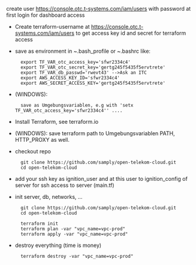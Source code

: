 create user https://console.otc.t-systems.com/iam/users with password at first login for dashboard access

* Create terraform-username at https://console.otc.t-systems.com/iam/users to get access key id and secret for terraform access

* save as environment in ~\.bash_profile or ~\.bashrc like:

        export TF_VAR_otc_access_key='sfwr2334c4'
        export TF_VAR_otc_secret_key='gertg245f5435f5ervtrete'
        export TF_VAR_db_passwd='rwevt43' -->Ask an ITC
        export AWS_ACCESS_KEY_ID='sfwr2334c4'
        export AWS_SECRET_ACCESS_KEY='gertg245f5435f5ervtrete'

* (WINDOWS):

        save as Umgebungsvariablen, e.g with 'setx TF_VAR_otc_access_key='sfwr2334c4'' ....

* Install Terraform, see terraform.io

* (WINDOWS):
        save terraform path to Umgebungsvariablen PATH, HTTP_PROXY as well.

* checkout repo

        git clone https://github.com/samply/open-telekom-cloud.git
        cd open-telekom-cloud

* add your ssh key as ignition_user and at this user to ignition_config of server for ssh access to server (main.tf)


* init server, db, networks, ...

        git clone https://github.com/samply/open-telekom-cloud.git
        cd open-telekom-cloud

        terraform init
        terraform plan -var "vpc_name=vpc-prod"
        terraform apply -var "vpc_name=vpc-prod"

* destroy everything (time is money)

        terraform destroy -var "vpc_name=vpc-prod"